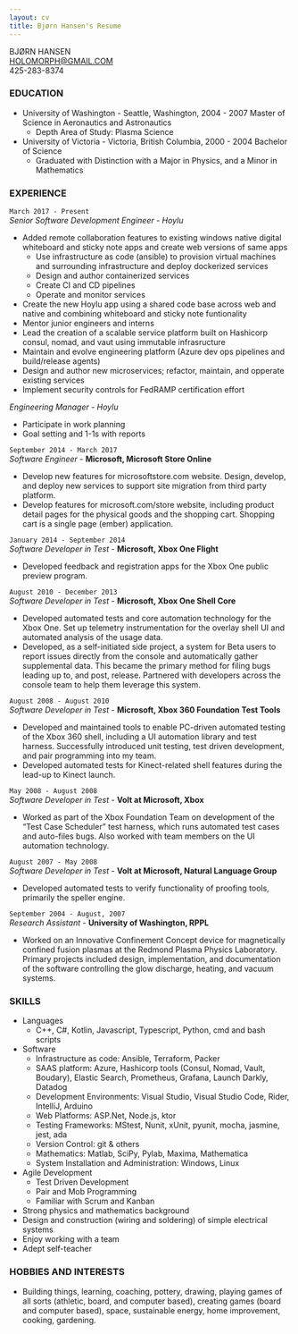 ```yaml
---
layout: cv
title: Bjørn Hansen's Resume
---
```

BJØRN HANSEN  
HOLOMORPH@GMAIL.COM  
425-283-8374  
### EDUCATION
* University of Washington - Seattle, Washington, 2004 - 2007
Master of Science in Aeronautics and Astronautics
  - Depth Area of Study: Plasma Science
* University of Victoria - Victoria, British Columbia, 2000 - 2004
Bachelor of Science
  - Graduated with Distinction with a Major in Physics, and a Minor in Mathematics

### EXPERIENCE
`March 2017 - Present`  
*Senior Software Development Engineer* - _Hoylu_
  - Added remote collaboration features to existing windows native digital whiteboard and sticky note apps and create web versions of same apps
    - Use infrastructure as code (ansible) to provision virtual machines and surrounding infrastructure and deploy dockerized services
    - Design and author containerized services
    - Create CI and CD pipelines
    - Operate and monitor services
  - Create the new Hoylu app using a shared code base across web and native and combining whiteboard and sticky note funtionality
  - Mentor junior engineers and interns
  - Lead the creation of a scalable service platform built on Hashicorp consul, nomad, and vaut using immutable infrasructure
  - Maintain and evolve engineering platform (Azure dev ops pipelines and build/release agents)
  - Design and author new microservices; refactor, maintain, and opperate existing services
  - Implement security controls for FedRAMP certification effort
  
*Engineering Manager* - _Hoylu_
  - Participate in work planning
  - Goal setting and 1-1s with reports
  
`September 2014 - March 2017`  
*Software Engineer* - __Microsoft, Microsoft Store Online__
  - Develop new features for microsoftstore.com website. Design, develop, and deploy new services
to support site migration from third party platform.
  - Develop features for microsoft.com/store website, including product detail pages for the
physical goods and the shopping cart. Shopping cart is a single page (ember) application.

`January 2014 - September 2014`  
*Software Developer in Test* - __Microsoft, Xbox One Flight__ 
  - Developed feedback and registration apps for the Xbox One public preview program.
  
`August 2010 - December 2013`  
*Software Developer in Test* - __Microsoft, Xbox One Shell Core__ 
  - Developed automated tests and core automation technology for the Xbox One. Set up
telemetry instrumentation for the overlay shell UI and automated analysis of the usage data.
  - Developed, as a self-initiated side project, a system for Beta users to report issues directly
from the console and automatically gather supplemental data. This became the primary
method for filing bugs leading up to, and post, release. Partnered with developers across the
console team to help them leverage this system.

`August 2008 - August 2010`  
*Software Developer in Test* - __Microsoft, Xbox 360 Foundation Test Tools__
  - Developed and maintained tools to enable PC-driven automated testing of the Xbox 360 shell,
including a UI automation library and test harness. Successfully introduced unit testing, test
driven development, and pair programming into my team.
  - Developed automated tests for Kinect-related shell features during the lead-up to Kinect
launch.

`May 2008 - August 2008`  
*Software Developer in Test* - __Volt at Microsoft, Xbox__
  - Worked as part of the Xbox Foundation Team on development of the “Test Case Scheduler”
test harness, which runs automated test cases and auto-files bugs. Also worked with team
members on the UI automation technology.

`August 2007 - May 2008`  
*Software Developer in Test* - __Volt at Microsoft, Natural Language Group__
  - Developed automated tests to verify functionality of proofing tools, primarily the speller
engine.

`September 2004 - August, 2007`  
*Research Assistant* - __University of Washington, RPPL__ 
  - Worked on an Innovative Confinement Concept device for magnetically confined fusion
plasmas at the Redmond Plasma Physics Laboratory. Primary projects included design,
implementation, and documentation of the software controlling the glow discharge, heating,
and vacuum systems.

### SKILLS
* Languages
  - C++, C#, Kotlin, Javascript, Typescript, Python, cmd and bash scripts
* Software
  - Infrastructure as code: Ansible, Terraform, Packer
  - SAAS platform: Azure, Hashicorp tools (Consul, Nomad, Vault, Boudary), Elastic Search, Prometheus, Grafana, Launch Darkly, Datadog
  - Development Environments: Visual Studio, Visual Studio Code, Rider, IntelliJ, Arduino
  - Web Platforms: ASP.Net, Node.js, ktor
  - Testing Frameworks: MStest, Nunit, xUnit, pyunit, mocha, jasmine, jest, ada
  - Version Control: git & others
  - Mathematics: Matlab, SciPy, Pylab, Maxima, Mathematica
  - System Installation and Administration: Windows, Linux
* Agile Development
  - Test Driven Development
  - Pair and Mob Programming
  - Familiar with Scrum and Kanban
* Strong physics and mathematics background
* Design and construction (wiring and soldering) of simple electrical systems
* Enjoy working with a team
* Adept self-teacher

### HOBBIES AND INTERESTS
* Building things, learning, coaching,
pottery, drawing, playing games of all sorts (athletic, board, and computer based), creating games (board and computer based), space, sustainable energy, home improvement, cooking, gardening.
